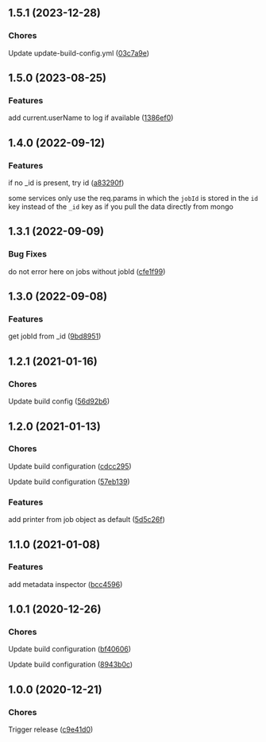 ## 1.5.1 (2023-12-28)

### Chores


Update update-build-config.yml ([03c7a9e](https://github.com/sealsystems/node-log-metadata-plossys/commit/03c7a9e))

## 1.5.0 (2023-08-25)

### Features


add current.userName to log if available ([1386ef0](https://github.com/sealsystems/node-log-metadata-plossys/commit/1386ef0))

## 1.4.0 (2022-09-12)

### Features


if no _id is present, try id ([a83290f](https://github.com/sealsystems/node-log-metadata-plossys/commit/a83290f))

some services only use the req.params in which the `jobId` is stored in the `id` key instead of the `_id` key as if you pull the data directly from mongo

## 1.3.1 (2022-09-09)

### Bug Fixes


do not error here on jobs without jobId ([cfe1f99](https://github.com/sealsystems/node-log-metadata-plossys/commit/cfe1f99))

## 1.3.0 (2022-09-08)

### Features


get jobId from _id ([9bd8951](https://github.com/sealsystems/node-log-metadata-plossys/commit/9bd8951))

## 1.2.1 (2021-01-16)

### Chores


Update build config ([56d92b6](https://github.com/sealsystems/node-log-metadata-plossys/commit/56d92b6))

## 1.2.0 (2021-01-13)

### Chores


Update build configuration ([cdcc295](https://github.com/sealsystems/node-log-metadata-plossys/commit/cdcc295))

Update build configuration ([57eb139](https://github.com/sealsystems/node-log-metadata-plossys/commit/57eb139))

### Features


add printer from job object as default ([5d5c26f](https://github.com/sealsystems/node-log-metadata-plossys/commit/5d5c26f))

## 1.1.0 (2021-01-08)

### Features


add metadata inspector ([bcc4596](https://github.com/sealsystems/node-log-metadata-plossys/commit/bcc4596))

## 1.0.1 (2020-12-26)

### Chores


Update build configuration ([bf40606](https://github.com/sealsystems/node-log-metadata-plossys/commit/bf40606))

Update build configuration ([8943b0c](https://github.com/sealsystems/node-log-metadata-plossys/commit/8943b0c))

## 1.0.0 (2020-12-21)

### Chores


Trigger release ([c9e41d0](https://github.com/sealsystems/node-log-metadata-plossys/commit/c9e41d0))
